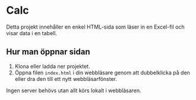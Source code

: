 # Calc

Detta projekt innehåller en enkel HTML-sida som läser in en Excel-fil och visar data i en tabell.

## Hur man öppnar sidan

1. Klona eller ladda ner projektet.
2. Öppna filen `index.html` i din webbläsare genom att dubbelklicka på den eller dra den till ett nytt webbläsarfönster.

Ingen server behövs utan allt körs lokalt i webbläsaren.
